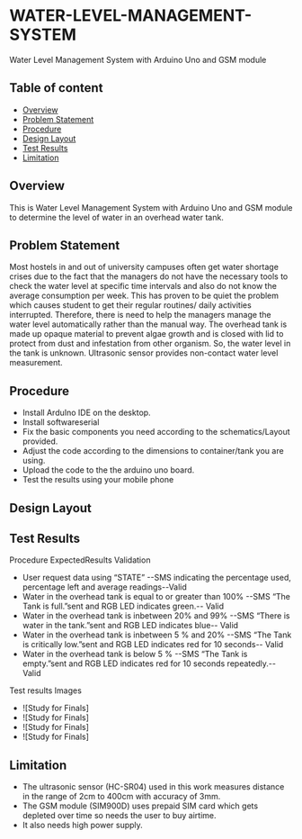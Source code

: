 # WATER-LEVEL-MANAGEMENT-SYSTEM
Water Level Management System with Arduino Uno and GSM module
## Table of content
  * [Overview](#overview)
  * [Problem Statement](#problem_statement)
  * [Procedure](#procedure)
  * [Design Layout](#design_layout)
  * [Test Results](#test_results)
  * [Limitation](#limitation)

## Overview
This is Water Level Management System with Arduino Uno and GSM module to determine the level of water in an overhead water tank.

## Problem Statement
Most hostels in and out of university campuses often get water shortage crises due to the fact that the managers do not have the necessary tools to check the water level at specific time intervals and also do not know the average consumption per week. This has proven to be quiet the problem which causes student to get their regular routines/ daily activities interrupted. Therefore, there is need to help the managers manage the water level automatically rather than the manual way.
The overhead tank is made up opaque material to prevent algae growth and is closed with lid to protect from dust and infestation from other organism. So, the water level in the tank is unknown. Ultrasonic sensor provides non-contact water level measurement.

## Procedure
  * Install ArduIno IDE on the desktop.
  * Install softwareserial
  * Fix the basic components you need according to the schematics/Layout provided.
  * Adjust the code according to the dimensions to container/tank you are using.
  * Upload the code to the the arduino uno board.
  * Test the results using your mobile phone

## Design Layout

## Test Results
   Procedure                                    ExpectedResults	                                                Validation
  * User request data using “STATE”	--SMS indicating the percentage used, percentage left and average readings--Valid
  * Water in the overhead tank is equal to or greater than 100%	 --SMS “The Tank is full.”sent and RGB LED indicates green.--	Valid
  * Water in the overhead tank is inbetween 20% and 99%	--SMS “There is water in the tank.”sent and RGB LED indicates blue--	Valid
  * Water in the overhead tank is inbetween 5 % and 20%	--SMS “The Tank is critically low.”sent and RGB LED indicates red for 10 seconds--	Valid
  * Water in the overhead tank is below 5 %	--SMS “The Tank is empty.”sent and RGB LED indicates red for 10 seconds repeatedly.--	Valid

  Test results Images
  <!---Add image--->
  * ![Study for Finals]
  * ![Study for Finals]
  * ![Study for Finals]
  * ![Study for Finals]

## Limitation
  * The ultrasonic sensor (HC-SR04) used in this work measures distance in the range of 2cm to 400cm with accuracy of 3mm.
  * The GSM module (SIM900D) uses prepaid SIM card which gets depleted over time so needs the user to buy airtime.
  * It also needs high power supply.
